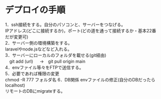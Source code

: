# デプロイの手順

1．ssh接続をする。自分のパソコンと、サーバーをつなげる。  
IPアドレス(どこに接続するか)，ポート(どの道を通って接続するか・基本22番だが変更可)  
2．サーバー側の環境構築をする。   
 laravelやnode.jsなどなど入れる。  
3．サーバーにローカルのフォルダを載せる(git経由)  
　git add (url) 　 →　git pull origin main  
4．envファイル等々をFTPで送信する。  
5．必要であれば権限の変更  
 chmod -R 777 フォルダ名
6．DB関係
envファイルの修正(自分のDBだったらlocalhost)  
リモートのDBにmigrateする。  
